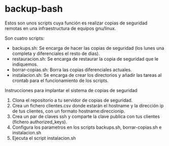 # backup-bash

Estos son unos scripts cuya función es realizar copias de seguridad remotas en una infraestructura de equipos gnu/linux.

Son cuatro scripts:

* backups.sh: Se encarga de hacer las copias de seguridad (los lunes una completa y diferenciales el resto de dias).
* restauracion.sh: Se encarga de restaurar la copia de seguridad que le indiquemos.
* borrar-copias.sh: Borra las copias diferenciales actuales.
* instalacion.sh: Se encarga de crear los directorios y añadir las tareas al crontab para el funcionamiento de los scripts.

Instrucciones para implantar el sistema de copias de seguridad

1. Clona el repositorio a tu servidor de copias de seguridad.
2. Crea un fichero clientes.csv donde estarán el hostname y la dirección ip de tus clientes, con un formato hostname:direccionip.
3. Crea un par de claves ssh y comparte la clave publica con tus clientes (fichero authorized_keys).
4. Configura los parametros en los scripts backups.sh, borrar-copias.sh e instalacion.sh 
5. Ejecuta el script instalacion.sh

